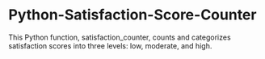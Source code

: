 # Python-Satisfaction-Score-Counter
This Python function, satisfaction_counter, counts and categorizes satisfaction scores into three levels: low, moderate, and high.
